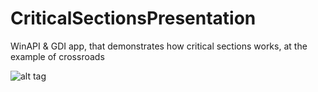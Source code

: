 CriticalSectionsPresentation
============================

WinAPI &amp; GDI app, that demonstrates how critical sections works, at the example of crossroads

![alt tag](http://img41.imageshack.us/img41/7136/b32t.png)
